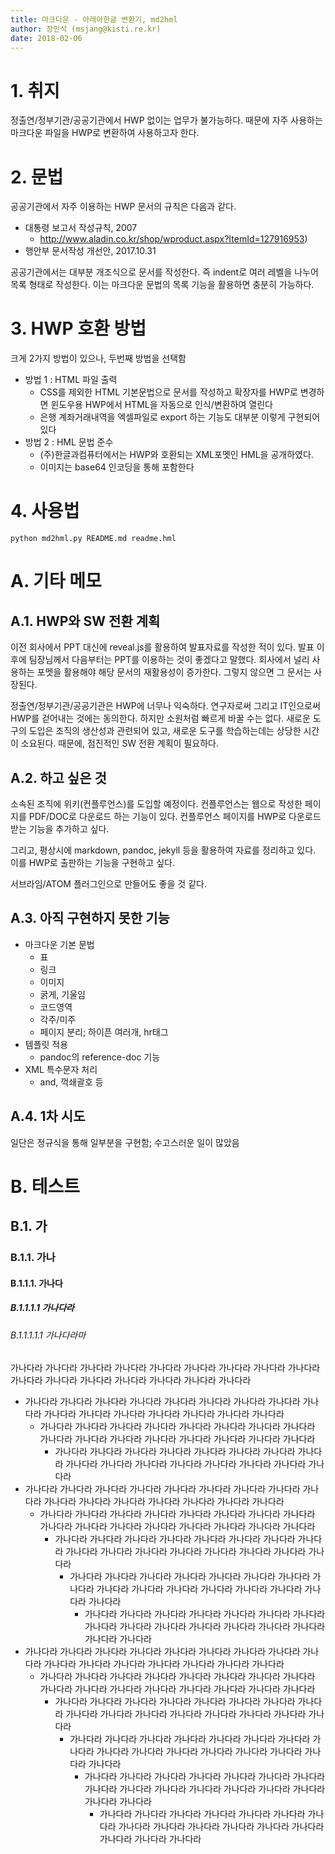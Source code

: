 ```yaml
---
title: 마크다운 - 아래아한글 변환기, md2hml
author: 장민석 (msjang@kisti.re.kr)
date: 2018-02-06
---
```


# 1. 취지
정출연/정부기관/공공기관에서 HWP 없이는 업무가 불가능하다. 때문에 자주 사용하는 마크다운 파일을 HWP로 변환하여 사용하고자 한다.


# 2. 문법
공공기관에서 자주 이용하는 HWP 문서의 규칙은 다음과 같다.

* 대통령 보고서 작성규칙, 2007
    - http://www.aladin.co.kr/shop/wproduct.aspx?ItemId=127916953)
* 행안부 문서작성 개선안, 2017.10.31

공공기관에서는 대부분 개조식으로 문서를 작성한다. 즉 indent로 여러 레벨을 나누어 목록 형태로 작성한다. 이는 마크다운 문법의 목록 기능을 활용하면 충분히 가능하다.


# 3. HWP 호환 방법
크게 2가지 방법이 있으나, 두번째 방법을 선택함

* 방법 1 : HTML 파일 출력
    - CSS를 제외한 HTML 기본문법으로 문서를 작성하고 확장자를 HWP로 변경하면 윈도우용 HWP에서 HTML을 자동으로 인식/변환하여 열린다
    - 은행 계좌거래내역을 엑셀파일로 export 하는 기능도 대부분 이렇게 구현되어 있다
* 방법 2 : HML 문법 준수
    - (주)한글과컴퓨터에서는 HWP와 호환되는 XML포멧인 HML을 공개하였다.
    - 이미지는 base64 인코딩을 통해 포함한다


# 4. 사용법
`python md2hml.py README.md readme.hml`


# A. 기타 메모

## A.1. HWP와 SW 전환 계획
이전 회사에서 PPT 대신에 reveal.js를 활용하여 발표자료를 작성한 적이 있다. 발표 이후에 팀장님께서 다음부터는 PPT를 이용하는 것이 좋겠다고 말했다. 회사에서 널리 사용하는 포멧을 활용해야 해당 문서의 재활용성이 증가한다. 그렇지 않으면 그 문서는 사장된다.

정출연/정부기관/공공기관은 HWP에 너무나 익숙하다. 연구자로써 그리고 IT인으로써 HWP를 걷어내는 것에는 동의한다. 하지만 소원처럼 빠르게 바꿀 수는 없다. 새로운 도구의 도입은 조직의 생산성과 관련되어 있고, 새로운 도구를 학습하는데는 상당한 시간이 소요된다. 때문에, 점진적인 SW 전환 계획이 필요하다.


## A.2. 하고 싶은 것
소속된 조직에 위키(컨플루언스)를 도입할 예정이다. 컨플루언스는 웹으로 작성한 페이지를 PDF/DOC로 다운로드 하는 기능이 있다. 컨플루언스 페이지를 HWP로 다운로드 받는 기능을 추가하고 싶다.

그리고, 평상시에 markdown, pandoc, jekyll 등을 활용하여 자료를 정리하고 있다. 이를 HWP로 출판하는 기능을 구현하고 싶다.

서브라임/ATOM 플러그인으로 만들어도 좋을 것 같다.


## A.3. 아직 구현하지 못한 기능

* 마크다운 기본 문법
    - 표
    - 링크
    - 이미지
    - 굵게, 기울임
    - 코드영역
    - 각주/미주
    - 페이지 분리; 하이픈 여러개, hr태그
* 템플릿 적용
    - pandoc의 reference-doc 기능
* XML 특수문자 처리
    - and, 꺽쇄괄호 등


## A.4. 1차 시도
일단은 정규식을 통해 일부분을 구현함; 수고스러운 일이 많았음


# B. 테스트

## B.1. 가
### B.1.1. 가나
#### B.1.1.1. 가나다
##### B.1.1.1.1 가나다라
###### B.1.1.1.1.1 가나다라마

가나다라 가나다라 가나다라 가나다라 가나다라 가나다라 가나다라 가나다라 가나다라 가나다라 가나다라 가나다라 가나다라 가나다라 가나다라 가나다라

* 가나다라 가나다라 가나다라 가나다라 가나다라 가나다라 가나다라 가나다라 가나다라 가나다라 가나다라 가나다라 가나다라 가나다라 가나다라 가나다라
    - 가나다라 가나다라 가나다라 가나다라 가나다라 가나다라 가나다라 가나다라 가나다라 가나다라 가나다라 가나다라 가나다라 가나다라 가나다라 가나다라
        + 가나다라 가나다라 가나다라 가나다라 가나다라 가나다라 가나다라 가나다라 가나다라 가나다라 가나다라 가나다라 가나다라 가나다라 가나다라 가나다라
* 가나다라 가나다라 가나다라 가나다라 가나다라 가나다라 가나다라 가나다라 가나다라 가나다라 가나다라 가나다라 가나다라 가나다라 가나다라 가나다라
    - 가나다라 가나다라 가나다라 가나다라 가나다라 가나다라 가나다라 가나다라 가나다라 가나다라 가나다라 가나다라 가나다라 가나다라 가나다라 가나다라
        + 가나다라 가나다라 가나다라 가나다라 가나다라 가나다라 가나다라 가나다라 가나다라 가나다라 가나다라 가나다라 가나다라 가나다라 가나다라 가나다라
            * 가나다라 가나다라 가나다라 가나다라 가나다라 가나다라 가나다라 가나다라 가나다라 가나다라 가나다라 가나다라 가나다라 가나다라 가나다라 가나다라
                - 가나다라 가나다라 가나다라 가나다라 가나다라 가나다라 가나다라 가나다라 가나다라 가나다라 가나다라 가나다라 가나다라 가나다라 가나다라 가나다라
* 가나다라 가나다라 가나다라 가나다라 가나다라 가나다라 가나다라 가나다라 가나다라 가나다라 가나다라 가나다라 가나다라 가나다라 가나다라 가나다라
    - 가나다라 가나다라 가나다라 가나다라 가나다라 가나다라 가나다라 가나다라 가나다라 가나다라 가나다라 가나다라 가나다라 가나다라 가나다라 가나다라
        + 가나다라 가나다라 가나다라 가나다라 가나다라 가나다라 가나다라 가나다라 가나다라 가나다라 가나다라 가나다라 가나다라 가나다라 가나다라 가나다라
            * 가나다라 가나다라 가나다라 가나다라 가나다라 가나다라 가나다라 가나다라 가나다라 가나다라 가나다라 가나다라 가나다라 가나다라 가나다라 가나다라
                - 가나다라 가나다라 가나다라 가나다라 가나다라 가나다라 가나다라 가나다라 가나다라 가나다라 가나다라 가나다라 가나다라 가나다라 가나다라 가나다라
                    + 가나다라 가나다라 가나다라 가나다라 가나다라 가나다라 가나다라 가나다라 가나다라 가나다라 가나다라 가나다라 가나다라 가나다라 가나다라 가나다라
